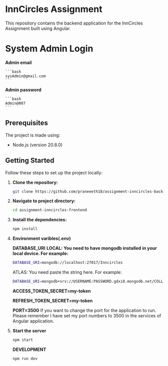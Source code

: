 # InnCircles Assignment

This repository contains the backend application for the InnCircles Assignment built using Angular.

# System Admin Login

**Admin email**

    ```bash
    sysAdmin@gmail.com
    ```

**Admin password**

    ```bash
    Admin@007
    ```

## Prerequisites

The project is made using:

- Node.js (version 20.8.0)

## Getting Started

Follow these steps to set up the project locally:

1. **Clone the repository:**

   ```bash
   git clone https://github.com/praneeeth18/assignment-inncircles-backend.git

   ```

2. **Navigate to project directory:**

   ```bash
   cd assignment-inncircles-frontend

   ```

3. **Install the dependencies:**

   ```bash
   npm install

   ```

4. **Environment varibles(.env)**

   **DATABASE_URI**
   **LOCAL: You need to have mongodb installed in your local device. For example:**

   ```bash
   DATABASE_URI=mongodb://localhost:27017/Inncircles

   ```

   ATLAS: You need paste the string here. For example:

   ```bash
   DATABASE_URI=mongodb+srv://USERNAME:PASSWORD.gdxi0.mongodb.net/COLLECTIONNAME?retryWrites=true&w=majority&appName=Cluster0

   ```

   **ACCESS_TOKEN_SECRET=my-token**

   **REFRESH_TOKEN_SECRET=my-token**

   **PORT=3500**
   If you want to change the port for the application to run. Please remember I have set my port numbers to 3500 in the services of Angular application.

5. **Start the server**

   ```bash
   npm start
   ```

   **DEVELOPMENT**

   ```bash
   npm run dev
   ```
